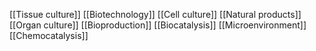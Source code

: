 [[Tissue culture]]
[[Biotechnology]]
[[Cell culture]]
[[Natural products]]
[[Organ culture]]
[[Bioproduction]]
[[Biocatalysis]]
[[Microenvironment]]
[[Chemocatalysis]]
